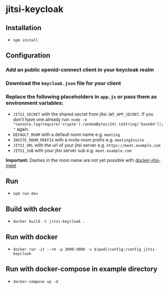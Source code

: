 # jitsi-keycloak

## Installation

- `npm install`

## Configuration

### Add an public openid-connect client in your keycloak realm

### Download the `keycloak.json` file for your client

### Replace the following placeholders in `app.js` or pass them as environment variables:

- `JITSI_SECRET` with the shared secret from jitsi `JWT_APP_SECRET`. If you don't have one already run: `node -e "console.log(require('crypto').randomBytes(24).toString('base64'));"` again.
- `DEFAULT_ROOM` with a default room name e.g. `meeting`
- `INVITE_ROOM_PREFIX` with a invite room prefix e.g. `meetingInvite`
- `JITSI_URL` with the url of your jitsi server e.g. `https://meet.example.com`
- `JITSI_SUB` with your jitsi server sub e.g. `meet.example.com`

**Important:** Dashes in the room name are not yet possible with [docker-jitsi-meet](https://github.com/jitsi/docker-jitsi-meet/pull/153)

## Run

- `npm run dev`

## Build with docker

- `docker build -t jitsi-keycloak .`

## Run with docker

- `docker run -it --rm -p 3000:3000 -v $(pwd)/config:/config jitsi-keycloak`

## Run with docker-compose in example directory

- `docker-compose up -d`
